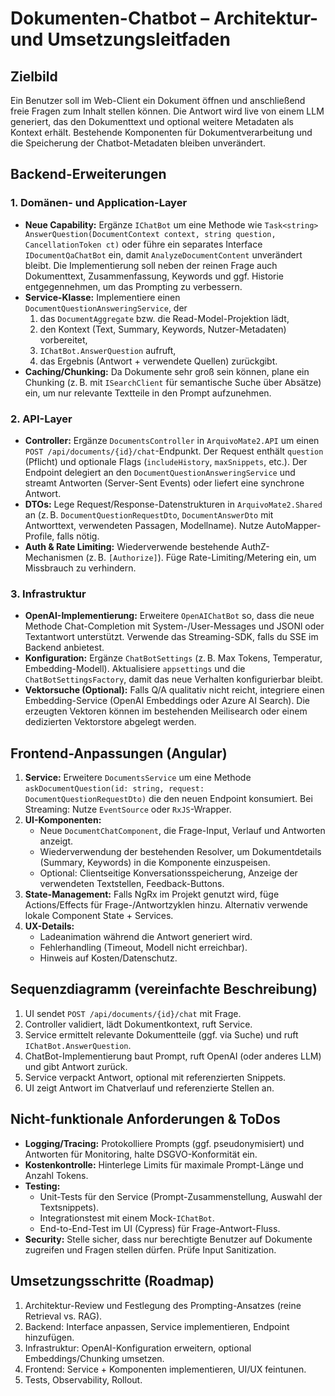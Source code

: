 # Dokumenten-Chatbot – Architektur- und Umsetzungsleitfaden

## Zielbild
Ein Benutzer soll im Web-Client ein Dokument öffnen und anschließend freie Fragen zum Inhalt stellen können. Die Antwort wird live von einem LLM generiert, das den Dokumenttext und optional weitere Metadaten als Kontext erhält. Bestehende Komponenten für Dokumentverarbeitung und die Speicherung der Chatbot-Metadaten bleiben unverändert.

## Backend-Erweiterungen
### 1. Domänen- und Application-Layer
- **Neue Capability:** Ergänze `IChatBot` um eine Methode wie `Task<string> AnswerQuestion(DocumentContext context, string question, CancellationToken ct)` oder führe ein separates Interface `IDocumentQaChatBot` ein, damit `AnalyzeDocumentContent` unverändert bleibt. Die Implementierung soll neben der reinen Frage auch Dokumenttext, Zusammenfassung, Keywords und ggf. Historie entgegennehmen, um das Prompting zu verbessern.
- **Service-Klasse:** Implementiere einen `DocumentQuestionAnsweringService`, der
  1. das `DocumentAggregate` bzw. die Read-Model-Projektion lädt,
  2. den Kontext (Text, Summary, Keywords, Nutzer-Metadaten) vorbereitet,
  3. `IChatBot.AnswerQuestion` aufruft,
  4. das Ergebnis (Antwort + verwendete Quellen) zurückgibt.
- **Caching/Chunking:** Da Dokumente sehr groß sein können, plane ein Chunking (z. B. mit `ISearchClient` für semantische Suche über Absätze) ein, um nur relevante Textteile in den Prompt aufzunehmen.

### 2. API-Layer
- **Controller:** Ergänze `DocumentsController` in `ArquivoMate2.API` um einen `POST /api/documents/{id}/chat`-Endpunkt. Der Request enthält `question` (Pflicht) und optionale Flags (`includeHistory`, `maxSnippets`, etc.). Der Endpoint delegiert an den `DocumentQuestionAnsweringService` und streamt Antworten (Server-Sent Events) oder liefert eine synchrone Antwort.
- **DTOs:** Lege Request/Response-Datenstrukturen in `ArquivoMate2.Shared` an (z. B. `DocumentQuestionRequestDto`, `DocumentAnswerDto` mit Antworttext, verwendeten Passagen, Modellname). Nutze AutoMapper-Profile, falls nötig.
- **Auth & Rate Limiting:** Wiederverwende bestehende AuthZ-Mechanismen (z. B. `[Authorize]`). Füge Rate-Limiting/Metering ein, um Missbrauch zu verhindern.

### 3. Infrastruktur
- **OpenAI-Implementierung:** Erweitere `OpenAIChatBot` so, dass die neue Methode Chat-Completion mit System-/User-Messages und JSONl oder Textantwort unterstützt. Verwende das Streaming-SDK, falls du SSE im Backend anbietest.
- **Konfiguration:** Ergänze `ChatBotSettings` (z. B. Max Tokens, Temperatur, Embedding-Modell). Aktualisiere `appsettings` und die `ChatBotSettingsFactory`, damit das neue Verhalten konfigurierbar bleibt.
- **Vektorsuche (Optional):** Falls Q/A qualitativ nicht reicht, integriere einen Embedding-Service (OpenAI Embeddings oder Azure AI Search). Die erzeugten Vektoren können im bestehenden Meilisearch oder einem dedizierten Vektorstore abgelegt werden.

## Frontend-Anpassungen (Angular)
1. **Service:** Erweitere `DocumentsService` um eine Methode `askDocumentQuestion(id: string, request: DocumentQuestionRequestDto)` die den neuen Endpoint konsumiert. Bei Streaming: Nutze `EventSource` oder `RxJS`-Wrapper.
2. **UI-Komponenten:**
   - Neue `DocumentChatComponent`, die Frage-Input, Verlauf und Antworten anzeigt.
   - Wiederverwendung der bestehenden Resolver, um Dokumentdetails (Summary, Keywords) in die Komponente einzuspeisen.
   - Optional: Clientseitige Konversationsspeicherung, Anzeige der verwendeten Textstellen, Feedback-Buttons.
3. **State-Management:** Falls NgRx im Projekt genutzt wird, füge Actions/Effects für Frage-/Antwortzyklen hinzu. Alternativ verwende lokale Component State + Services.
4. **UX-Details:**
   - Ladeanimation während die Antwort generiert wird.
   - Fehlerhandling (Timeout, Modell nicht erreichbar).
   - Hinweis auf Kosten/Datenschutz.

## Sequenzdiagramm (vereinfachte Beschreibung)
1. UI sendet `POST /api/documents/{id}/chat` mit Frage.
2. Controller validiert, lädt Dokumentkontext, ruft Service.
3. Service ermittelt relevante Dokumentteile (ggf. via Suche) und ruft `IChatBot.AnswerQuestion`.
4. ChatBot-Implementierung baut Prompt, ruft OpenAI (oder anderes LLM) und gibt Antwort zurück.
5. Service verpackt Antwort, optional mit referenzierten Snippets.
6. UI zeigt Antwort im Chatverlauf und referenzierte Stellen an.

## Nicht-funktionale Anforderungen & ToDos
- **Logging/Tracing:** Protokolliere Prompts (ggf. pseudonymisiert) und Antworten für Monitoring, halte DSGVO-Konformität ein.
- **Kostenkontrolle:** Hinterlege Limits für maximale Prompt-Länge und Anzahl Tokens.
- **Testing:**
  - Unit-Tests für den Service (Prompt-Zusammenstellung, Auswahl der Textsnippets).
  - Integrationstest mit einem Mock-`IChatBot`.
  - End-to-End-Test im UI (Cypress) für Frage-Antwort-Fluss.
- **Security:** Stelle sicher, dass nur berechtigte Benutzer auf Dokumente zugreifen und Fragen stellen dürfen. Prüfe Input Sanitization.

## Umsetzungsschritte (Roadmap)
1. Architektur-Review und Festlegung des Prompting-Ansatzes (reine Retrieval vs. RAG).
2. Backend: Interface anpassen, Service implementieren, Endpoint hinzufügen.
3. Infrastruktur: OpenAI-Konfiguration erweitern, optional Embeddings/Chunking umsetzen.
4. Frontend: Service + Komponenten implementieren, UI/UX feintunen.
5. Tests, Observability, Rollout.

